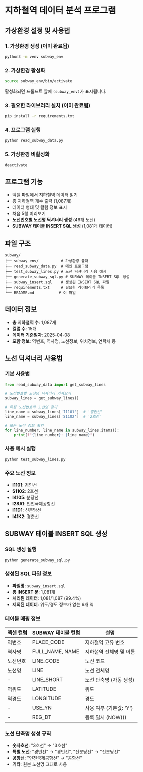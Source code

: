 # 지하철역 데이터 분석 프로그램

## 가상환경 설정 및 사용법

### 1. 가상환경 생성 (이미 완료됨)

```bash
python3 -m venv subway_env
```

### 2. 가상환경 활성화

```bash
source subway_env/bin/activate
```

활성화되면 프롬프트 앞에 `(subway_env)`가 표시됩니다.

### 3. 필요한 라이브러리 설치 (이미 완료됨)

```bash
pip install -r requirements.txt
```

### 4. 프로그램 실행

```bash
python read_subway_data.py
```

### 5. 가상환경 비활성화

```bash
deactivate
```

## 프로그램 기능

- 엑셀 파일에서 지하철역 데이터 읽기
- 총 지하철역 개수 출력 (1,087개)
- 데이터 형태 및 컬럼 정보 표시
- 처음 5행 미리보기
- **노선번호별 노선명 딕셔너리 생성** (46개 노선)
- **SUBWAY 테이블 INSERT SQL 생성** (1,081개 데이터)

## 파일 구조

```
subway/
├── subway_env/          # 가상환경 폴더
├── read_subway_data.py  # 메인 프로그램
├── test_subway_lines.py # 노선 딕셔너리 사용 예시
├── generate_subway_sql.py # SUBWAY 테이블 INSERT SQL 생성
├── subway_insert.sql    # 생성된 INSERT SQL 파일
├── requirements.txt     # 필요한 라이브러리 목록
└── README.md           # 이 파일
```

## 데이터 정보

- **총 지하철역 수**: 1,087개
- **컬럼 수**: 15개
- **데이터 기준일자**: 2025-04-08
- **포함 정보**: 역번호, 역사명, 노선정보, 위치정보, 연락처 등

## 노선 딕셔너리 사용법

### 기본 사용법

```python
from read_subway_data import get_subway_lines

# 노선번호별 노선명 딕셔너리 가져오기
subway_lines = get_subway_lines()

# 특정 노선번호의 노선명 찾기
line_name = subway_lines['I1101']  # '경인선'
line_name = subway_lines['S1102']  # '2호선'

# 모든 노선 정보 확인
for line_number, line_name in subway_lines.items():
    print(f"{line_number}: {line_name}")
```

### 사용 예시 실행

```bash
python test_subway_lines.py
```

### 주요 노선 정보

- **I1101**: 경인선
- **S1102**: 2호선
- **I4105**: 분당선
- **I28A1**: 인천국제공항선
- **I11D1**: 신분당선
- **I41K2**: 경춘선

## SUBWAY 테이블 INSERT SQL 생성

### SQL 생성 실행

```bash
python generate_subway_sql.py
```

### 생성된 SQL 파일 정보

- **파일명**: `subway_insert.sql`
- **총 INSERT 문**: 1,081개
- **처리된 데이터**: 1,081/1,087 (99.4%)
- **제외된 데이터**: 위도/경도 정보가 없는 6개 역

### 테이블 매핑 정보

| 엑셀 컬럼 | SUBWAY 테이블 컬럼 | 설명                    |
| --------- | ------------------ | ----------------------- |
| 역번호    | PLACE_CODE         | 지하철역 고유 번호      |
| 역사명    | FULL_NAME, NAME    | 지하철역 전체명 및 이름 |
| 노선번호  | LINE_CODE          | 노선 코드               |
| 노선명    | LINE               | 노선 전체명             |
| -         | LINE_SHORT         | 노선 단축명 (자동 생성) |
| 역위도    | LATITUDE           | 위도                    |
| 역경도    | LONGITUDE          | 경도                    |
| -         | USE_YN             | 사용 여부 (기본값: 'Y') |
| -         | REG_DT             | 등록 일시 (NOW())       |

### 노선 단축명 생성 규칙

- **숫자호선**: "3호선" → "3호선"
- **특별 노선**: "경인선" → "경인선", "신분당선" → "신분당선"
- **공항선**: "인천국제공항선" → "공항선"
- **기타**: 원본 노선명 그대로 사용
